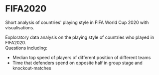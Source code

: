 # FIFA2020
Short analysis of countries' playing style in FIFA World Cup 2020 with visualisations.

Exploratory data analysis on the playing style of countries who played in FIFA2020.  
Questions including:  
* Median top speed of players of different position of different teams
* Time that defenders spend on opposite half in group stage and knockout-matches
